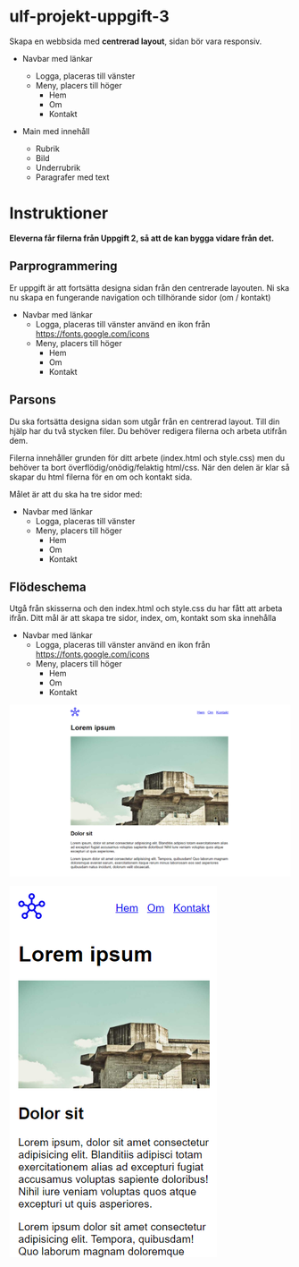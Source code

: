 # ulf-projekt-uppgift-3

Skapa en webbsida med **centrerad layout**, sidan bör vara responsiv.

* Navbar med länkar
    * Logga, placeras till vänster
    * Meny, placers till höger
        * Hem
        * Om
        * Kontakt

* Main med innehåll
    * Rubrik
    * Bild
    * Underrubrik
    * Paragrafer med text

# Instruktioner

**Eleverna får filerna från Uppgift 2, så att de kan bygga vidare från det.**

## Parprogrammering

Er uppgift är att fortsätta designa sidan från den centrerade layouten.
Ni ska nu skapa en fungerande navigation och tillhörande sidor (om / kontakt)

* Navbar med länkar
    * Logga, placeras till vänster använd en ikon från https://fonts.google.com/icons
    * Meny, placers till höger
        * Hem
        * Om
        * Kontakt
        
## Parsons

Du ska fortsätta designa sidan som utgår från en centrerad layout.
Till din hjälp har du två stycken filer. Du behöver redigera filerna och arbeta utifrån dem.

Filerna innehåller grunden för ditt arbete (index.html och style.css) men du behöver ta bort överflödig/onödig/felaktig html/css.
När den delen är klar så skapar du html filerna för en om och kontakt sida.

Målet är att du ska ha tre sidor med:

* Navbar med länkar
    * Logga, placeras till vänster
    * Meny, placers till höger
        * Hem
        * Om
        * Kontakt

## Flödeschema

Utgå från skisserna och den index.html och style.css du har fått att arbeta ifrån.
Ditt mål är att skapa tre sidor, index, om, kontakt som ska innehålla 

* Navbar med länkar
    * Logga, placeras till vänster använd en ikon från https://fonts.google.com/icons
    * Meny, placers till höger
        * Hem
        * Om
        * Kontakt

![Vad du ska skapa](assets/center.png)

![Vad du ska skapa](assets/center-small.png)
